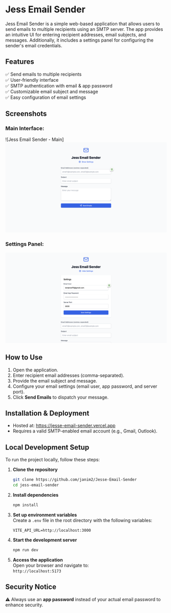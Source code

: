 # **Jess Email Sender**  

Jess Email Sender is a simple web-based application that allows users to send emails to multiple recipients using an SMTP server. The app provides an intuitive UI for entering recipient addresses, email subjects, and messages. Additionally, it includes a settings panel for configuring the sender's email credentials.  

## **Features**  
✅ Send emails to multiple recipients  
✅ User-friendly interface  
✅ SMTP authentication with email & app password  
✅ Customizable email subject and message  
✅ Easy configuration of email settings  

## **Screenshots**  

### **Main Interface:**  
![Jess Email Sender - Main]
![Jess Email Sender - Main page](screenshots/1.png)

### **Settings Panel:**  
![Jess Email Sender - Settings](screenshots/2.png)  

## **How to Use**  
1. Open the application.  
2. Enter recipient email addresses (comma-separated).  
3. Provide the email subject and message.  
4. Configure your email settings (email user, app password, and server port).  
5. Click **Send Emails** to dispatch your message.  

## **Installation & Deployment**  
- Hosted at: https://jesse-email-sender.vercel.app 
- Requires a valid SMTP-enabled email account (e.g., Gmail, Outlook).  

## **Local Development Setup**  
To run the project locally, follow these steps:

1. **Clone the repository**  
   ```bash
   git clone https://github.com/janim2/Jesse-Email-Sender
   cd jess-email-sender
   ```

2. **Install dependencies**  
   ```bash
   npm install
   ```

3. **Set up environment variables**  
   Create a `.env` file in the root directory with the following variables:
   ```env
   VITE_API_URL=http://localhost:3000
   ```

4. **Start the development server**  
   ```bash
   npm run dev
   ```

5. **Access the application**  
   Open your browser and navigate to:  
   `http://localhost:5173`

## **Security Notice**  
⚠️ Always use an **app password** instead of your actual email password to enhance security.  
